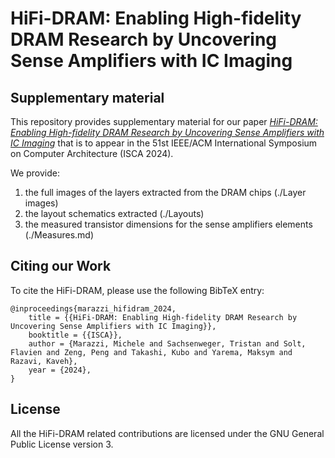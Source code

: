 # HiFi-DRAM: Enabling High-fidelity DRAM Research by Uncovering Sense Amplifiers with IC Imaging
## Supplementary material

This repository provides supplementary material for our paper _[HiFi-DRAM: Enabling High-fidelity DRAM Research by Uncovering Sense Amplifiers with IC Imaging](https://comsec.ethz.ch/research/dram/hifi-dram/)_ that is to appear in the 51st IEEE/ACM International Symposium on Computer Architecture (ISCA 2024).

We provide:
1. the full images of the layers extracted from the DRAM chips  (./Layer images)
2. the layout schematics extracted (./Layouts)
3. the measured transistor dimensions for the sense amplifiers elements (./Measures.md)



## Citing our Work

To cite the HiFi-DRAM, please use the following BibTeX entry:

```
@inproceedings{marazzi_hifidram_2024,
	title = {{HiFi-DRAM: Enabling High-fidelity DRAM Research by Uncovering Sense Amplifiers with IC Imaging}}, 
	booktitle = {{ISCA}},
	author = {Marazzi, Michele and Sachsenweger, Tristan and Solt, Flavien and Zeng, Peng and Takashi, Kubo and Yarema, Maksym and Razavi, Kaveh},
	year = {2024},
}
```

## License
All the HiFi-DRAM related contributions are licensed under the GNU General Public License version 3.